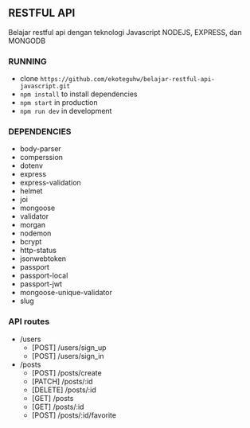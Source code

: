 ## RESTFUL API

Belajar restful api dengan teknologi Javascript NODEJS, EXPRESS, dan MONGODB

### RUNNING

* clone `https://github.com/ekoteguhw/belajar-restful-api-javascript.git`
* `npm install` to install dependencies
* `npm start` in production
* `npm run dev` in development

### DEPENDENCIES

* body-parser
* comperssion
* dotenv
* express
* express-validation
* helmet
* joi
* mongoose
* validator
* morgan
* nodemon
* bcrypt
* http-status
* jsonwebtoken
* passport
* passport-local
* passport-jwt
* mongoose-unique-validator
* slug

### API routes

* /users
  * [POST] /users/sign_up
  * [POST] /users/sign_in
* /posts
  * [POST] /posts/create
  * [PATCH] /posts/:id
  * [DELETE] /posts/:id
  * [GET] /posts
  * [GET] /posts/:id
  * [POST] /posts/:id/favorite
